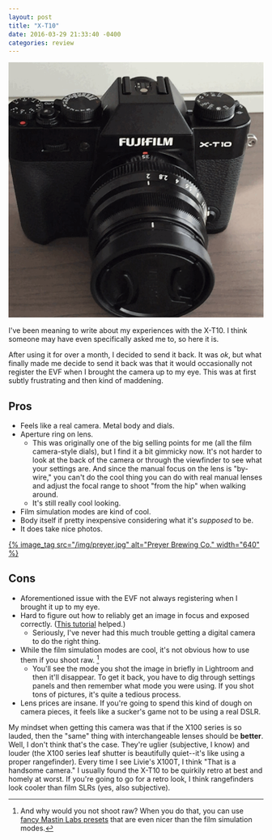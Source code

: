 ```yaml
---
layout: post
title: "X-T10"
date: 2016-03-29 21:33:40 -0400
categories: review
---
```


[![X-T10 in 3D](/img/x-t10.gif)](http://trey.cc/post/135053812179)

I've been meaning to write about my experiences with the X-T10. I think someone may have even specifically asked me to, so here it is.

After using it for over a month, I decided to send it back. It was _ok_, but what finally made me decide to send it back was that it would occasionally not register the EVF when I brought the camera up to my eye. This was at first subtly frustrating and then kind of maddening.

## Pros

- Feels like a real camera. Metal body and dials.
- Aperture ring on lens.
    - This was originally one of the big selling points for me (all the film camera-style dials), but I find it a bit gimmicky now. It's not harder to look at the back of the camera or through the viewfinder to see what your settings are. And since the manual focus on the lens is "by-wire," you can't do the cool thing you can do with real manual lenses and adjust the focal range to shoot "from the hip" when walking around.
    - It's still really cool looking.
- Film simulation modes are kind of cool.
- Body itself if pretty inexpensive considering what it's _supposed_ to be.
- It does take nice photos.

[{% image_tag src="/img/preyer.jpg" alt="Preyer Brewing Co." width="640" %}](https://www.flickr.com/photos/trey_piepmeier/23456553001/)

## Cons

- Aforementioned issue with the EVF not always registering when I brought it up to my eye.
- Hard to figure out how to reliably get an image in focus and exposed correctly. ([This tutorial][xt10-tutorial] helped.)
    - Seriously, I've never had this much trouble getting a digital camera to do the right thing.
- While the film simulation modes are cool, it's not obvious how to use them if you shoot raw. [^1]
    - You'll see the mode you shot the image in briefly in Lightroom and then it'll disappear. To get it back, you have to dig through settings panels and then remember what mode you were using. If you shot tons of pictures, it's quite a tedious process.
- Lens prices are insane. If you're going to spend this kind of dough on camera pieces, it feels like a sucker's game not to be using a real DSLR.

My mindset when getting this camera was that if the X100 series is so lauded, then the "same" thing with interchangeable lenses should be **better**. Well, I don't think that's the case. They're uglier (subjective, I know) and louder (the X100 series leaf shutter is beautifully quiet--it's like using a proper rangefinder). Every time I see Livie's X100T, I think "That is a handsome camera." I usually found the X-T10 to be quirkily retro at best and homely at worst. If you're going to go for a retro look, I think rangefinders look cooler than film SLRs (yes, also subjective).

[xt10-tutorial]: https://www.youtube.com/watch?v=TI-QwmRrMus
[mastin]: https://mastinlabs.com

[^1]: And why would you not shoot raw? When you do that, you can use [fancy Mastin Labs presets][mastin] that are even nicer than the film simulation modes.
